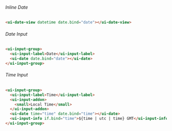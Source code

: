 ###### Inline Date

```html
<ui-date-view datetime date.bind="date"></ui-date-view>
```

###### Date Input

```html
<ui-input-group>
  <ui-input-label>Date</ui-input-label>
  <ui-date date.bind="date"></ui-date>
</ui-input-group>
```

###### Time Input

```html
<ui-input-group>
  <ui-input-label>Time</ui-input-label>
  <ui-input-addon>
    <small>Local Time</small>
  </ui-input-addon>
  <ui-date time="time" date.bind="time"></ui-date>
  <ui-input-info if.bind="time">${time | utc | time} GMT</ui-input-info>
</ui-input-group>
```
